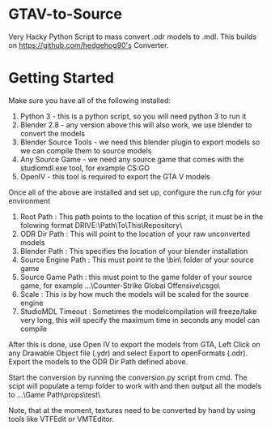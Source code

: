 # GTAV-to-Source
Very Hacky Python Script to mass convert .odr models to .mdl.
This builds on https://github.com/hedgehog90's Converter.


# Getting Started

Make sure you have all of the following installed:

1. Python 3 - this is a python script, so you will need python 3 to run it
2. Blender 2.8 - any version above this will also work, we use blender to convert the models
3. Blender Source Tools - we need this blender plugin to export models so we can compile them to source models
4. Any Source Game - we need any source game that comes with the studiomdl.exe tool, for example CS:GO
5. OpenIV - this tool is required to export the GTA V models

Once all of the above are installed and set up, configure the run.cfg for your environment

1. Root Path : This path points to the location of this script, it must be in the folowing format DRIVE:\Path\To\This\Repository\
2. ODR Dir Path : This will point to the location of your raw unconverted models
3. Blender Path : This specifies the location of your blender installation
4. Source Engine Path : This must point to the \bin\ folder of your source game
5. Source Game Path : this must point to the game folder of your source game, for example ...\Counter-Strike Global Offensive\csgo\
6. Scale : This is by how much the models will be scaled for the source engine
7. StudioMDL Timeout : Sometimes the modelcompilation will freeze/take very long, this will specify the maximum time in seconds any model can compile

After this is done, use Open IV to export the models from GTA, Left Click on any Drawable Object file (.ydr) and select Export to openFormats (.odr). Export the models to the ODR Dir Path defined above.

Start the conversion by running the conversion.py script from cmd.
The scipt will populate a temp folder to work with and then output all the models to ...\Game Path\props\test\

Note, that at the moment, textures need to be converted by hand by using tools like VTFEdit or VMTEditor.


